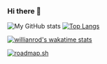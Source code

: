 ### Hi there 👋

![My GitHub stats](https://github-readme-stats.vercel.app/api?username=Pontasch&show_icons=true&theme=radical)
[![Top Langs](https://github-readme-stats.vercel.app/api/top-langs/?username=Pontasch&layout=compact)](https://github.com/anuraghazra/github-readme-stats)

[![willianrod's wakatime stats](https://github-readme-stats.vercel.app/api/wakatime?username=Pontasch)](https://github.com/anuraghazra/github-readme-stats)

[![roadmap.sh](https://roadmap.sh/card/wide/68405e281e1dbfe14c1a3879?variant=dark)](https://roadmap.sh)
